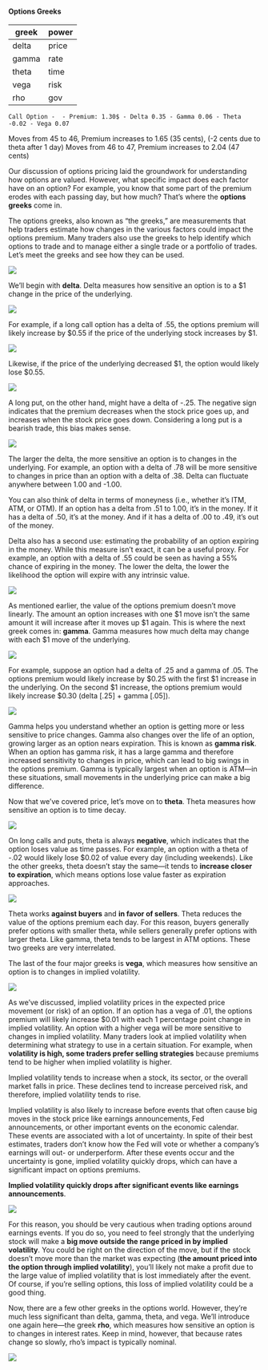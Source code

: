 #### Options Greeks

greek | power
-------- | -----
delta | price | underlying price sensitivity. or P(delta) = Expiration ITM
gamma | rate | how delta changes (non-linear) in respect to underlying.
theta | time | how much value slips away each day, time decay sensitivity 
vega | risk | implied volatility sensitivity 
rho | gov | interest rate sensitivity

``
Call Option - 
	- Premium: 1.30$
	- Delta 0.35
	- Gamma 0.06
	- Theta -0.02
	- Vega 0.07
``

Moves from 45 to 46, Premium increases to 1.65 (35 cents), (-2 cents due to theta after 1 day)
Moves from 46 to 47, Premium increases to 2.04 (47 cents)


Our discussion of options pricing laid the groundwork for understanding how options are valued. However, what specific impact does each factor have on an option? For example, you know that some part of the premium erodes with each passing day, but how much? That’s where the  **options greeks**  come in.

The options greeks, also known as “the greeks,” are measurements that help traders estimate how changes in the various factors could impact the options premium. Many traders also use the greeks to help identify which options to trade and to manage either a single trade or a portfolio of trades. Let’s meet the greeks and see how they can be used.

![](https://education.ameritrade.com/content/cms/images/BDTO_Lesson_2.40.01.jpg)

We’ll begin with  **delta**. Delta measures how sensitive an option is to a $1 change in the price of the underlying.

![](https://education.ameritrade.com/content/cms/images/BDTO_Lesson_2.40.02.jpg)

For example, if a long call option has a delta of .55, the options premium will likely increase by $0.55 if the price of the underlying stock increases by $1.

![](https://education.ameritrade.com/content/cms/images/BDTO_Lesson_2.40.03.jpg)

Likewise, if the price of the underlying decreased $1, the option would likely lose $0.55.

![](https://education.ameritrade.com/content/cms/images/BDTO_Lesson_2.40.04.jpg)

A long put, on the other hand, might have a delta of -.25. The negative sign indicates that the premium decreases when the stock price goes up, and increases when the stock price goes down. Considering a long put is a bearish trade, this bias makes sense.

![](https://education.ameritrade.com/content/cms/images/BDTO_Lesson_2.40.05.jpg)

The larger the delta, the more sensitive an option is to changes in the underlying. For example, an option with a delta of .78 will be more sensitive to changes in price than an option with a delta of .38. Delta can fluctuate anywhere between 1.00 and -1.00.

You can also think of delta in terms of moneyness (i.e., whether it’s ITM, ATM, or OTM). If an option has a delta from .51 to 1.00, it’s in the money. If it has a delta of .50, it’s at the money. And if it has a delta of .00 to .49, it’s out of the money.

Delta also has a second use: estimating the probability of an option expiring in the money. While this measure isn’t exact, it can be a useful proxy. For example, an option with a delta of .55 could be seen as having a 55% chance of expiring in the money. The lower the delta, the lower the likelihood the option will expire with any intrinsic value.

![](https://education.ameritrade.com/content/cms/images/BDTO_Lesson_2.40.06.jpg)

As mentioned earlier, the value of the options premium doesn’t move linearly. The amount an option increases with one $1 move isn’t the same amount it will increase after it moves up $1 again. This is where the next greek comes in:  **gamma**. Gamma measures how much delta may change with each $1 move of the underlying.

![](https://education.ameritrade.com/content/cms/images/BDTO_Lesson_2.40.07.jpg)

For example, suppose an option had a delta of .25 and a gamma of .05. The options premium would likely increase by $0.25 with the first $1 increase in the underlying. On the second $1 increase, the options premium would likely increase $0.30 (delta [.25] + gamma [.05]).

![](https://education.ameritrade.com/content/cms/images/BDTO_Lesson_2.40.08.jpg)

Gamma helps you understand whether an option is getting more or less sensitive to price changes. Gamma also changes over the life of an option, growing larger as an option nears expiration. This is known as  **gamma risk**. When an option has gamma risk, it has a large gamma and therefore increased sensitivity to changes in price, which can lead to big swings in the options premium. Gamma is typically largest when an option is ATM—in these situations, small movements in the underlying price can make a big difference.

Now that we’ve covered price, let’s move on to  **theta**. Theta measures how sensitive an option is to time decay.

![](https://education.ameritrade.com/content/cms/images/BDTO_Lesson_2.40.09.jpg)

On long calls and puts, theta is always  **negative**, which indicates that the option loses value as time passes. For example, an option with a theta of -.02 would likely lose $0.02 of value every day (including weekends). Like the other greeks, theta doesn’t stay the same—it tends to  **increase closer to expiration**, which means options lose value faster as expiration approaches.

![](https://education.ameritrade.com/content/cms/images/BDTO_Lesson_2.40.10.jpg)

Theta works  **against buyers**  and  **in favor of sellers**. Theta reduces the value of the options premium each day. For this reason, buyers generally prefer options with smaller theta, while sellers generally prefer options with larger theta. Like gamma, theta tends to be largest in ATM options. These two greeks are very interrelated.

The last of the four major greeks is  **vega**, which measures how sensitive an option is to changes in implied volatility.

![](https://education.ameritrade.com/content/cms/images/BDTO_Lesson_2.40.11.jpg)

As we’ve discussed, implied volatility prices in the expected price movement (or risk) of an option. If an option has a vega of .01, the options premium will likely increase $0.01 with each 1 percentage point change in implied volatility. An option with a higher vega will be more sensitive to changes in implied volatility. Many traders look at implied volatility when determining what strategy to use in a certain situation. For example, when **volatility is high, some traders prefer selling strategies** because premiums tend to be higher when implied volatility is higher.

Implied volatility tends to increase when a stock, its sector, or the overall market falls in price. These declines tend to increase perceived risk, and therefore, implied volatility tends to rise.

Implied volatility is also likely to increase before events that often cause big moves in the stock price like earnings announcements, Fed announcements, or other important events on the economic calendar. These events are associated with a lot of uncertainty. In spite of their best estimates, traders don’t know how the Fed will vote or whether a company’s earnings will out- or underperform. After these events occur and the uncertainty is gone, implied volatility quickly drops, which can have a significant impact on options premiums.

**Implied volatility quickly drops after significant events like earnings announcements**.

![](https://education.ameritrade.com/content/cms/images/BDTO_Lesson_2.40.12.jpg)

For this reason, you should be very cautious when trading options around earnings events. If you do so, you need to feel strongly that the underlying stock will make a **big move outside the range priced in by implied volatility**. You could be right on the direction of the move, but if the stock doesn’t move more than the market was expecting (**the amount priced into the option through implied volatility**), you’ll likely not make a profit due to the large value of implied volatility that is lost immediately after the event. Of course, if you’re selling options, this loss of implied volatility could be a good thing.

Now, there are a few other greeks in the options world. However, they’re much less significant than delta, gamma, theta, and vega. We’ll introduce one again here—the greek  **rho**, which measures how sensitive an option is to changes in interest rates. Keep in mind, however, that because rates change so slowly, rho’s impact is typically nominal.

![](https://education.ameritrade.com/content/cms/images/BDTO_Lesson_2.40.13.jpg)
<!--stackedit_data:
eyJoaXN0b3J5IjpbMTk4ODgwNzM0Myw0MDk2Mjg5MTcsOTAxMz
M0NzA0LDYwMDAyOTM4OSwtMTA5NDYyODI3MCwtMTUzNzE4Njcw
NV19
-->